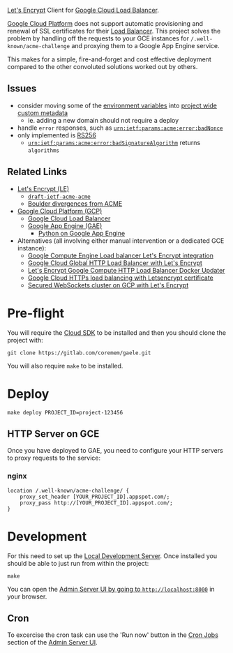 [Let's Encrypt](https://letsencrypt.org/) Client for [Google Cloud Load Balancer](https://cloud.google.com/load-balancing/).

[Google Cloud Platform](https://cloud.google.com/) does not support automatic provisioning and renewal of SSL certificates for their [Load Balancer](https://cloud.google.com/load-balancing/).  This project solves the problem by handling off the requests to your GCE instances for `/.well-known/acme-challenge` and proxying them to a Google App Engine service.

This makes for a simple, fire-and-forget and cost effective deployment compared to the other convoluted solutions worked out by others.

## Issues

 * consider moving some of the [environment variables](https://cloud.google.com/appengine/docs/flexible/python/runtime#environment_variables) into [project wide custom metadata](https://cloud.google.com/appengine/docs/flexible/python/runtime#metadata_server)
     * ie. adding a new domain should not require a deploy
 * handle `error` responses, such as [`urn:ietf:params:acme:error:badNonce`](https://tools.ietf.org/html/draft-ietf-acme-acme-13#section-6.4)
 * only implemented is [RS256](https://tools.ietf.org/html/rfc7518#section-3.3)
     * [`urn:ietf:params:acme:error:badSignatureAlgorithm`](https://tools.ietf.org/html/draft-ietf-acme-acme-13#section-6.2) returns `algorithms`

## Related Links

 * [Let's Encrypt (LE)](https://letsencrypt.org/)
     * [`draft-ietf-acme-acme`](https://datatracker.ietf.org/doc/draft-ietf-acme-acme/)
     * [Boulder divergences from ACME](https://github.com/letsencrypt/boulder/blob/master/docs/acme-divergences.md)
 * [Google Cloud Platform (GCP)](https://cloud.google.com/)
     * [Google Cloud Load Balancer](https://cloud.google.com/load-balancing/)
     * [Google App Engine (GAE)](https://cloud.google.com/appengine/)
         * [Python on Google App Engine](https://cloud.google.com/appengine/docs/python/)
 * Alternatives (all involving either manual intervention or a dedicated GCE instance):
     * [Google Compute Engine Load balancer Let's Encrypt integration](http://blog.vuksan.com/2016/04/18/google-compute-load-balancer-lets-encrypt-integration)
     * [Google Cloud Global HTTP Load Balancer with Let's Encrypt](https://rogerhub.com/~r/sysadmin/2016/07/15/Google-Cloud-Global-HTTP-Load-Balancer-with-Lets-Encrypt/)
     * [Let's Encrypt Google Compute HTTP Load Balancer Docker Updater](https://github.com/bloomapi/letsencrypt-gcloud-balancer)
     * [Google Cloud HTTPs load balancing with Letsencrypt certificate](https://rubyinrails.com/2017/09/18/google-cloud-https-load-balancing-with-letsencrypt-certificate/)
     * [Secured WebSockets cluster on GCP with Let's Encrypt](https://github.com/elegantmonkeys/gcp-letsencrypt-websockets-cluster)

# Pre-flight

You will require the [Cloud SDK](https://cloud.google.com/appengine/docs/standard/python/download) to be installed and then you should clone the project with:

    git clone https://gitlab.com/coremem/gaele.git

You will also require `make` to be installed.

# Deploy

    make deploy PROJECT_ID=project-123456

## HTTP Server on GCE

Once you have deployed to GAE, you need to configure your HTTP servers to proxy requests to the service:

### nginx

    location /.well-known/acme-challenge/ {
        proxy_set_header [YOUR_PROJECT_ID].appspot.com/;
        proxy_pass http://[YOUR_PROJECT_ID].appspot.com/;
    }

# Development

For this need to set up the [Local Development Server](https://cloud.google.com/appengine/docs/standard/python/tools/using-local-server).  Once installed you should be able to just run from within the project:

    make

You can open the [Admin Server UI by going to `http://localhost:8000`](http://localhost:8000) in your browser.

## Cron

To excercise the cron task can use the 'Run now' button in the [Cron Jobs](http://localhost:8000/cron) section of the [Admin Server UI](http://localhost:8000).
